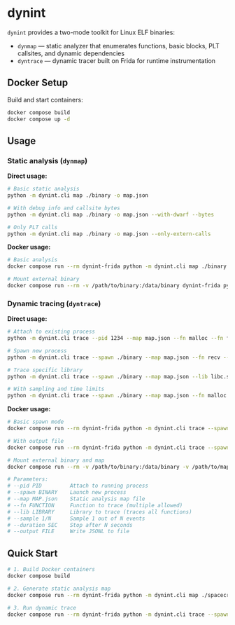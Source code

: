 
# dynint

`dynint` provides a two-mode toolkit for Linux ELF binaries:

- `dynmap` — static analyzer that enumerates functions, basic blocks, PLT callsites, and dynamic dependencies
- `dyntrace` — dynamic tracer built on Frida for runtime instrumentation

## Docker Setup

Build and start containers:
```bash
docker compose build
docker compose up -d
```

## Usage

### Static analysis (`dynmap`)

**Direct usage:**
```bash
# Basic static analysis
python -m dynint.cli map ./binary -o map.json

# With debug info and callsite bytes
python -m dynint.cli map ./binary -o map.json --with-dwarf --bytes

# Only PLT calls
python -m dynint.cli map ./binary -o map.json --only-extern-calls
```

**Docker usage:**
```bash
# Basic analysis
docker compose run --rm dynint-frida python -m dynint.cli map ./binary -o output/map.json

# Mount external binary
docker compose run --rm -v /path/to/binary:/data/binary dynint-frida python -m dynint.cli map /data/binary -o output/map.json
```

### Dynamic tracing (`dyntrace`)

**Direct usage:**
```bash
# Attach to existing process
python -m dynint.cli trace --pid 1234 --map map.json --fn malloc --fn free

# Spawn new process
python -m dynint.cli trace --spawn ./binary --map map.json --fn recv --fn send

# Trace specific library
python -m dynint.cli trace --spawn ./binary --map map.json --lib libc.so.6

# With sampling and time limits
python -m dynint.cli trace --spawn ./binary --map map.json --fn malloc --sample 1/10 --duration 30.0
```

**Docker usage:**
```bash
# Basic spawn mode
docker compose run --rm dynint-frida python -m dynint.cli trace --spawn ./binary --map map.json --fn malloc

# With output file
docker compose run --rm dynint-frida python -m dynint.cli trace --spawn ./binary --map map.json --fn malloc --output output/trace.jsonl

# Mount external binary and map
docker compose run --rm -v /path/to/binary:/data/binary -v /path/to/map.json:/data/map.json dynint-frida python -m dynint.cli trace --spawn /data/binary --map /data/map.json --fn malloc

# Parameters:
# --pid PID         Attach to running process
# --spawn BINARY    Launch new process 
# --map MAP.json    Static analysis map file
# --fn FUNCTION     Function to trace (multiple allowed)
# --lib LIBRARY     Library to trace (traces all functions)
# --sample 1/N      Sample 1 out of N events
# --duration SEC    Stop after N seconds
# --output FILE     Write JSONL to file
```

## Quick Start

```bash
# 1. Build Docker containers
docker compose build

# 2. Generate static analysis map
docker compose run --rm dynint-frida python -m dynint.cli map ./spacecraft_server_linux_x86 -o output/map.json

# 3. Run dynamic trace
docker compose run --rm dynint-frida python -m dynint.cli trace --spawn ./spacecraft_server_linux_x86 --map output/map.json --fn malloc --output output/trace.jsonl
```
